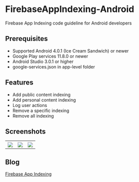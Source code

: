 # FirebaseAppIndexing-Android
Firebase App Indexing code guideline for Android developers

## Prerequisites
* Supported Android 4.0.1 (Ice Cream Sandwich) or newer
* Google Play services 11.8.0 or newer
* Android Studio 3.0.1 or higher
* google-services.json in app-level folder

## Features
* Add public content indexing
* Add personal content indexing
* Log user actions
* Remove a specific indexing
* Remove all indexing

## Screenshots
<table width="100%">
	<tr>
	  <th><img src="https://user-images.githubusercontent.com/1763410/35990869-0a688ace-0d38-11e8-82d7-390cd4df1e85.png"></th>
    <th><img src="https://user-images.githubusercontent.com/1763410/35990871-0aa5a13e-0d38-11e8-8c54-2aaa1449d197.png"></th>
    <th><img src="https://user-images.githubusercontent.com/1763410/35990872-0ae40956-0d38-11e8-9b90-b118ac42c71f.png"></th>
	</tr>
</table>

## Blog
[Firebase App Indexing](https://medium.com/@jirawatee/)
